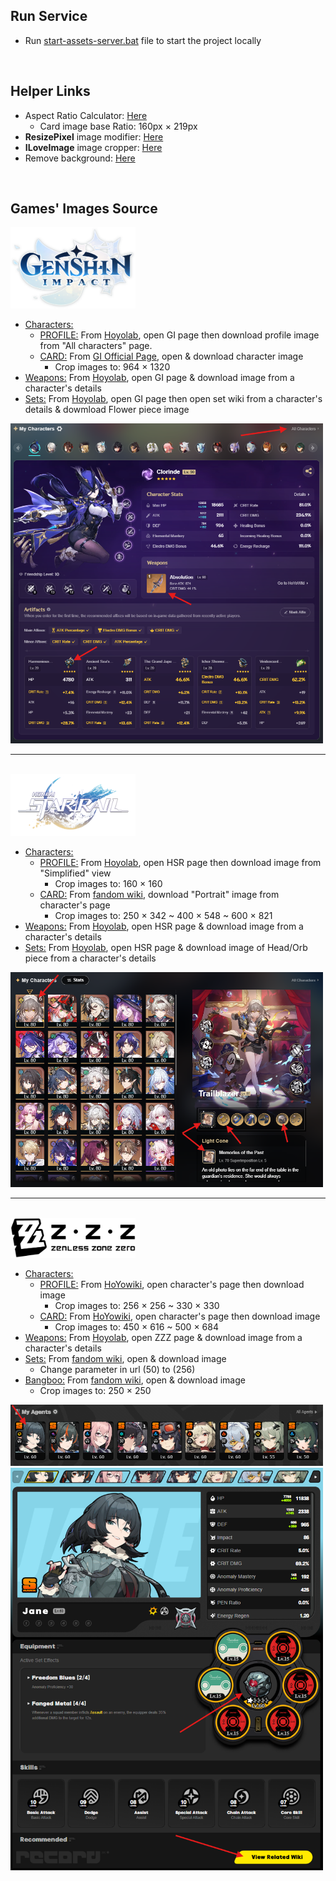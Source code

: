 ## Run Service
- Run [start-assets-server.bat](./start-assets-server.bat) file to start the project locally

<br>

## Helper Links

- Aspect Ratio Calculator: <a href="https://andrew.hedges.name/experiments/aspect_ratio/" target="_blank">Here</a>
  - Card image base Ratio: 160px $\times$ 219px
- **ResizePixel** image modifier: <a href="https://www.resizepixel.com/" target="_blank">Here</a>
- **ILoveImage** image cropper: <a href="https://www.iloveimg.com/crop-image" target="_blank">Here</a>
- Remove background: <a href="https://www.remove.bg/" target="_blank">Here</a>

<br>

## Games' Images Source

<img src="assets/images/gi/GI_Logo.png" alt="Step 1" width="200"/>

- <u>Characters:</u>
  - <u>PROFILE:</u> From <a href="https://www.hoyolab.com/accountCenter/postList?id=17195645" target="_blank">Hoyolab</a>, open GI page then download profile image from "All characters" page.
  - <u>CARD:</u> From <a href="https://genshin.hoyoverse.com/en/character/mondstadt" target="_blank">GI Official Page</a>, open & download character image
    - Crop images to: 964 $\times$ 1320
- <u>Weapons:</u> From <a href="https://www.hoyolab.com/accountCenter/postList?id=17195645" target="_blank">Hoyolab</a>, open GI page & download image from a character's details
- <u>Sets:</u> From <a href="https://www.hoyolab.com/accountCenter/postList?id=17195645" target="_blank">Hoyolab</a>, open GI page then open set wiki from a character's details & dowmload Flower piece image

<img src="assets/readme/gi-image-loc-1.png" alt="Step 1" width="500"/>

---
<br>

<img src="assets/images/hsr/HSR_Logo.png" alt="Step 1" width="200"/>

- <u>Characters:</u>
  - <u>PROFILE:</u> From <a href="https://www.hoyolab.com/accountCenter/postList?id=17195645" target="_blank">Hoyolab</a>, open HSR page then download image from "Simplified" view
    - Crop images to: 160 $\times$ 160
  - <u>CARD:</u> From <a href="https://honkai-star-rail.fandom.com/wiki/Character/List" target="_blank">fandom wiki</a>, download "Portrait" image from character's page
    - Crop images to: 250 $\times$ 342 ~ 400 $\times$ 548 ~ 600 $\times$ 821
- <u>Weapons:</u> From <a href="https://www.hoyolab.com/accountCenter/postList?id=17195645" target="_blank">Hoyolab</a>, open HSR page & download image from a character's details
- <u>Sets:</u> From <a href="https://www.hoyolab.com/accountCenter/postList?id=17195645" target="_blank">Hoyolab</a>, open HSR page & download image of Head/Orb piece from a character's details

<img src="assets/readme/hsr-image-loc-1.png" alt="Step 1" width="500"/>

---
<br>

<img src="assets/images/zzz/ZZZ_Logo.png" alt="Step 1" width="200"/>

- <u>Characters:</u>
  - <u>PROFILE:</u> From <a href="https://wiki.hoyolab.com/pc/zzz/aggregate/8" target="_blank">HoYowiki</a>, open character's page then download image
    - Crop images to: 256 $\times$ 256 ~ 330 $\times$ 330
  - <u>CARD:</u> From <a href="https://wiki.hoyolab.com/pc/zzz/aggregate/8" target="_blank">HoYowiki</a>, open character's page then download image
    - Crop images to: 450 $\times$ 616 ~ 500 $\times$ 684
- <u>Weapons:</u> From <a href="https://www.hoyolab.com/accountCenter/postList?id=17195645" target="_blank">Hoyolab</a>, open ZZZ page & download image from a character's details
- <u>Sets:</u> From <a href="https://zenless-zone-zero.fandom.com/wiki/Drive_Disc/List" target="_blank">fandom wiki</a>, open & download image
  - Change parameter in url (50) to (256)
- <u>Bangboo:</u> From <a href="https://zenless-zone-zero.fandom.com/wiki/Bangboo" target="_blank">fandom wiki</a>, open & download image
  - Crop images to: 250 $\times$ 250

<img src="assets/readme/zzz-image-loc-1.png" alt="Step 1" width="500"/>
<br/>
<img src="assets/readme/zzz-image-loc-2.png" alt="Step 2" width="500"/>
